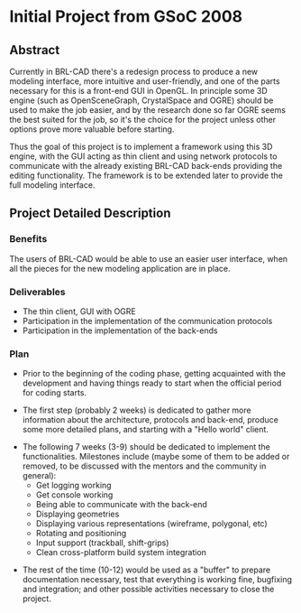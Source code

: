 # Initial Project from GSoC 2008

## Abstract

Currently in BRL-CAD there's a redesign process to produce a new
modeling interface, more intuitive and user-friendly, and one of the
parts necessary for this is a front-end GUI in OpenGL. In principle some
3D engine (such as OpenSceneGraph, CrystalSpace and OGRE) should be used
to make the job easier, and by the research done so far OGRE seems the
best suited for the job, so it's the choice for the project unless other
options prove more valuable before starting.

Thus the goal of this project is to implement a framework using this 3D
engine, with the GUI acting as thin client and using network protocols
to communicate with the already existing BRL-CAD back-ends providing the
editing functionality. The framework is to be extended later to provide
the full modeling interface.

## Project Detailed Description

### Benefits

The users of BRL-CAD would be able to use an easier user interface, when
all the pieces for the new modeling application are in place.

### Deliverables

-   The thin client, GUI with OGRE
-   Participation in the implementation of the communication protocols
-   Participation in the implementation of the back-ends

### Plan

-   Prior to the beginning of the coding phase, getting acquainted with
    the development and having things ready to start when the official
    period for coding starts.

<!-- -->

-   The first step (probably 2 weeks) is dedicated to gather more
    information about the architecture, protocols and back-end, produce
    some more detailed plans, and starting with a "Hello world" client.

<!-- -->

-   The following 7 weeks (3-9) should be dedicated to implement the
    functionalities. Milestones include (maybe some of them to be added
    or removed, to be discussed with the mentors and the community in
    general):
    -   Get logging working
    -   Get console working
    -   Being able to communicate with the back-end
    -   Displaying geometries
    -   Displaying various representations (wireframe, polygonal, etc)
    -   Rotating and positioning
    -   Input support (trackball, shift-grips)
    -   Clean cross-platform build system integration

<!-- -->

-   The rest of the time (10-12) would be used as a "buffer" to prepare
    documentation necessary, test that everything is working fine,
    bugfixing and integration; and other possible activities necessary
    to close the project.
